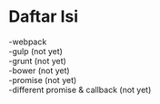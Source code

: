 # Daftar Isi
-webpack <br/>
-gulp (not yet)<br/>
-grunt (not yet)<br/>
-bower (not yet)<br/>
-promise (not yet)<br/>
-different promise & callback (not yet)<br/>

